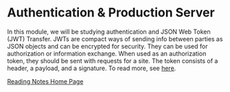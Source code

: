 # Authentication & Production Server

In this module, we will be studying authentication and JSON Web Token (JWT) Transfer. JWTs are compact ways of sending info between parties as JSON objects and can be encrypted for security. They can be used for authorization or information exchange. When used as an authorization token, they should be sent with requests for a site. The token consists of a header, a payload, and a signature. To read more, see [here](https://jwt.io/introduction/).

[Reading Notes Home Page](README.md)